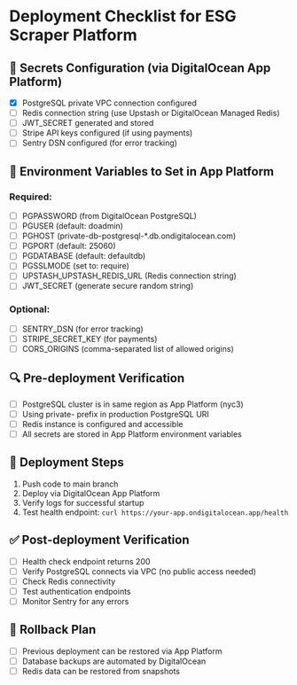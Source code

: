 # Deployment Checklist for ESG Scraper Platform

## 🔐 Secrets Configuration (via DigitalOcean App Platform)
- [x] PostgreSQL private VPC connection configured
- [ ] Redis connection string (use Upstash or DigitalOcean Managed Redis)
- [ ] JWT_SECRET generated and stored
- [ ] Stripe API keys configured (if using payments)
- [ ] Sentry DSN configured (for error tracking)

## 📝 Environment Variables to Set in App Platform

### Required:
- [ ] PGPASSWORD (from DigitalOcean PostgreSQL)
- [ ] PGUSER (default: doadmin)
- [ ] PGHOST (private-db-postgresql-*.db.ondigitalocean.com)
- [ ] PGPORT (default: 25060)
- [ ] PGDATABASE (default: defaultdb)
- [ ] PGSSLMODE (set to: require)
- [ ] UPSTASH_UPSTASH_REDIS_URL (Redis connection string)
- [ ] JWT_SECRET (generate secure random string)

### Optional:
- [ ] SENTRY_DSN (for error tracking)
- [ ] STRIPE_SECRET_KEY (for payments)
- [ ] CORS_ORIGINS (comma-separated list of allowed origins)

## 🔍 Pre-deployment Verification
- [ ] PostgreSQL cluster is in same region as App Platform (nyc3)
- [ ] Using private- prefix in production PostgreSQL URI
- [ ] Redis instance is configured and accessible
- [ ] All secrets are stored in App Platform environment variables

## 🚀 Deployment Steps
1. Push code to main branch
2. Deploy via DigitalOcean App Platform
3. Verify logs for successful startup
4. Test health endpoint: `curl https://your-app.ondigitalocean.app/health`

## ✅ Post-deployment Verification
- [ ] Health check endpoint returns 200
- [ ] Verify PostgreSQL connects via VPC (no public access needed)
- [ ] Check Redis connectivity
- [ ] Test authentication endpoints
- [ ] Monitor Sentry for any errors

## 🔧 Rollback Plan
- [ ] Previous deployment can be restored via App Platform
- [ ] Database backups are automated by DigitalOcean
- [ ] Redis data can be restored from snapshots 